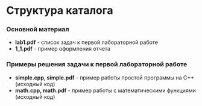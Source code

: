 # Структура каталога

### Основной материал

- **lab1.pdf** - список задач к первой лабораторной работе
- **1_1.pdf** - пример оформления отчета

### Примеры решения задачи к первой лабораторной работе

- **simple.cpp, simple.pdf** - пример работы простой программы на C++ (исходный код)
- **math.cpp, math.pdf** - пример работы с математическими функциями (исходный код)
